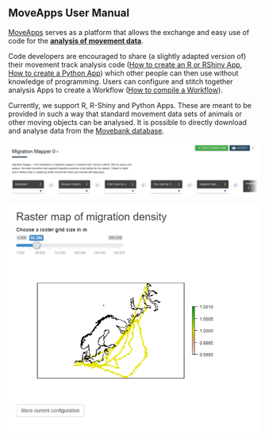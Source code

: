 ## MoveApps User Manual

[MoveApps](https://www.moveapps.org/) serves as a platform that allows the exchange and easy use of code for the [**analysis of movement data**](https://www.moveapps.org/imprint#Scope).

Code developers are encouraged to share (a slightly adapted version of) their movement track analysis code ([How to create an R or RShiny App](create_app.md), [How to create a Python App](create_py_app.md)) which other people can then use without knowledge of programming. Users can configure and stitch together analysis Apps to create a Workflow ([How to compile a Workflow](create_workflow.md)).

Currently, we support R, R-Shiny and Python Apps. These are meant to be provided in such a way that standard movement data sets of animals or other moving objects can be analysed. It is possible to directly download and analyse data from the [Movebank database](http://www.movebank.org).


<kbd>![](files/Workflow_example.png ':size=1000x')</kbd>

<kbd>![](files/MigMapper_5OutputGeeseRaster.png ':size=500x')</kbd>
